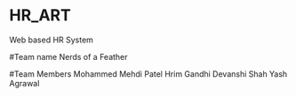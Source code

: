 # HR_ART
Web based HR System

#Team name
Nerds of a Feather

#Team Members
Mohammed Mehdi Patel
Hrim Gandhi
Devanshi Shah
Yash Agrawal
